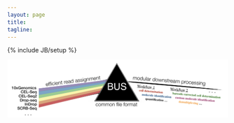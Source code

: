 ```yaml
---
layout: page
title: 
tagline: 
---
```

{% include JB/setup %}

[<img src = "BUSprism.png">](about.html)